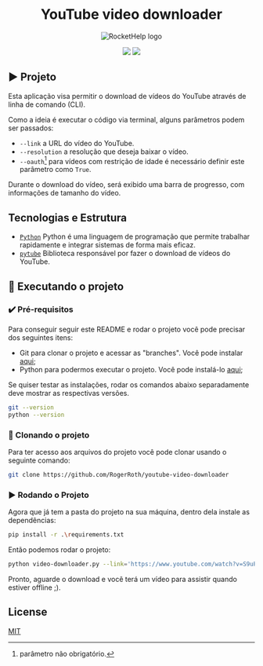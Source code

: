 <h1 align="center"> YouTube video downloader </h1>

<p align="center">
<img src="https://upload.wikimedia.org/wikipedia/commons/thumb/9/9e/YouTube_Logo_%282013-2017%29.svg/200px-YouTube_Logo_%282013-2017%29.svg.png" alt="RocketHelp logo"/>
</p>
<p align="center">
  <img src="https://img.shields.io/github/license/rogerroth/youtube-video-downloader"/>
  <img src="https://img.shields.io/badge/Python-FFD43B?style=for-the-badge&logo=python&logoColor=blue"/>
</p>

## ▶️ Projeto

Esta aplicação visa permitir o download de vídeos do YouTube através de linha de comando (CLI).

Como a ideia é executar o código via terminal, alguns parâmetros podem ser passados:

- `--link` a URL do vídeo do YouTube.
- `--resolution` a resolução que deseja baixar o vídeo. 
- `--oauth`[^1] para vídeos com restrição de idade é necessário definir este parâmetro como `True`.

[^1]: parâmetro não obrigatório.

Durante o download do vídeo, será exibido uma barra de progresso, com informações de tamanho do vídeo.

## Tecnologias e Estrutura

- [`Python`](https://www.python.org) Python é uma linguagem de programação que permite trabalhar rapidamente e integrar sistemas de forma mais eficaz.
- [`pytube`](https://pytube.io/en/latest/) Biblioteca responsável por fazer o download de vídeos do YouTube.

## 📲 Executando o projeto

### ✔️ Pré-requisitos

Para conseguir seguir este README e rodar o projeto você pode precisar dos seguintes itens:
- Git para clonar o projeto e acessar as "branches". Você pode instalar [aqui](https://git-scm.com/downloads);
- Python para podermos executar o projeto. Você pode instalá-lo [aqui](https://www.python.org);

Se quiser testar as instalações, rodar os comandos abaixo separadamente deve mostrar as respectivas versões.

```bash
git --version
python --version
```

### 🐙 Clonando o projeto
Para ter acesso aos arquivos do projeto você pode clonar usando o seguinte comando:
```bash
git clone https://github.com/RogerRoth/youtube-video-downloader
```

### ▶️ Rodando o Projeto

Agora que já tem a pasta do projeto na sua máquina, dentro dela instale as dependências:
```bash
pip install -r .\requirements.txt
```

Então podemos rodar o projeto:
```bash
python video-downloader.py --link='https://www.youtube.com/watch?v=S9uPNppGsGo&list=PLvE-ZAFRgX8hnECDn1v9HNTI71veL3oW0' --resolution='1080p'
```
Pronto, aguarde o download e você terá um vídeo para assistir quando estiver offline ;).

## License

[MIT](LICENSE.md)